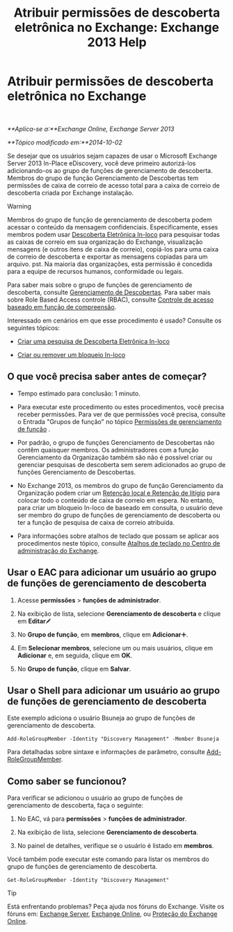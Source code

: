 ﻿---
title: 'Atribuir permissões de descoberta eletrônica no Exchange: Exchange 2013 Help'
TOCTitle: Atribuir permissões de descoberta eletrônica no Exchange
ms:assetid: 729e09d8-614b-431f-ae04-ae41fb4c628e
ms:mtpsurl: https://technet.microsoft.com/pt-br/library/Dd298059(v=EXCHG.150)
ms:contentKeyID: 50485922
ms.date: 05/22/2018
mtps_version: v=EXCHG.150
ms.translationtype: MT
---

# Atribuir permissões de descoberta eletrônica no Exchange

 

_**Aplica-se a:**Exchange Online, Exchange Server 2013_

_**Tópico modificado em:**2014-10-02_

Se desejar que os usuários sejam capazes de usar o Microsoft Exchange Server 2013 In-Place eDiscovery, você deve primeiro autorizá-los adicionando-os ao grupo de funções de gerenciamento de descoberta. Membros do grupo de função Gerenciamento de Descobertas tem permissões de caixa de correio de acesso total para a caixa de correio de descoberta criada por Exchange instalação.


> [!WARNING]
> Membros do grupo de função de gerenciamento de descoberta podem acessar o conteúdo da mensagem confidenciais. Especificamente, esses membros podem usar <A href="in-place-ediscovery-exchange-2013-help.md">Descoberta Eletrônica In-loco</A> para pesquisar todas as caixas de correio em sua organização do Exchange, visualização mensagens (e outros itens de caixa de correio), copiá-los para uma caixa de correio de descoberta e exportar as mensagens copiadas para um arquivo. pst. Na maioria das organizações, esta permissão é concedida para a equipe de recursos humanos, conformidade ou legais.<BR>



Para saber mais sobre o grupo de funções de gerenciamento de descoberta, consulte [Gerenciamento de Descobertas](discovery-management-exchange-2013-help.md). Para saber mais sobre Role Based Access controle (RBAC), consulte [Controle de acesso baseado em função de compreensão](understanding-role-based-access-control-exchange-2013-help.md).

Interessado em cenários em que esse procedimento é usado? Consulte os seguintes tópicos:

  - [Criar uma pesquisa de Descoberta Eletrônica In-loco](create-an-in-place-ediscovery-search-exchange-2013-help.md)

  - [Criar ou remover um bloqueio In-loco](create-or-remove-an-in-place-hold-exchange-2013-help.md)

## O que você precisa saber antes de começar?

  - Tempo estimado para conclusão: 1 minuto.

  - Para executar este procedimento ou estes procedimentos, você precisa receber permissões. Para ver de que permissões você precisa, consulte o Entrada "Grupos de função" no tópico [Permissões de gerenciamento de função](role-management-permissions-exchange-2013-help.md) .

  - Por padrão, o grupo de funções Gerenciamento de Descobertas não contêm quaisquer membros. Os administradores com a função Gerenciamento da Organização também são não é possível criar ou gerenciar pesquisas de descoberta sem serem adicionados ao grupo de funções Gerenciamento de Descobertas.

  - No Exchange 2013, os membros do grupo de função Gerenciamento da Organização podem criar um [Retenção local e Retenção de litígio](in-place-hold-and-litigation-hold-exchange-2013-help.md) para colocar todo o conteúdo de caixa de correio em espera. No entanto, para criar um bloqueio In-loco de baseado em consulta, o usuário deve ser membro do grupo de funções de gerenciamento de descoberta ou ter a função de pesquisa de caixa de correio atribuída.

  - Para informações sobre atalhos de teclado que possam se aplicar aos procedimentos neste tópico, consulte [Atalhos de teclado no Centro de administração do Exchange](keyboard-shortcuts-in-the-exchange-admin-center-exchange-online-protection-help.md).

## Usar o EAC para adicionar um usuário ao grupo de funções de gerenciamento de descoberta

1.  Acesse **permissões** \> **funções de administrador**.

2.  Na exibição de lista, selecione **Gerenciamento de descoberta** e clique em **Editar**![Ícone de edição](images/JJ218640.6f53ccb2-1f13-4c02-bea0-30690e6ea71d(EXCHG.150).gif "Ícone de edição")

3.  No **Grupo de função**, em **membros**, clique em **Adicionar**![Ícone Adicionar](images/JJ218640.c1e75329-d6d7-4073-a27d-498590bbb558(EXCHG.150).gif "Ícone Adicionar").

4.  Em **Selecionar membros**, selecione um ou mais usuários, clique em **Adicionar** e, em seguida, clique em **OK**.

5.  No **Grupo de função**, clique em **Salvar**.

## Usar o Shell para adicionar um usuário ao grupo de funções de gerenciamento de descoberta

Este exemplo adiciona o usuário Bsuneja ao grupo de funções de gerenciamento de descoberta.

    Add-RoleGroupMember -Identity "Discovery Management" -Member Bsuneja

Para detalhadas sobre sintaxe e informações de parâmetro, consulte [Add-RoleGroupMember](https://technet.microsoft.com/pt-br/library/dd638207\(v=exchg.150\)).

## Como saber se funcionou?

Para verificar se adicionou o usuário ao grupo de funções de gerenciamento de descoberta, faça o seguinte:

1.  No EAC, vá para **permissões** \> **funções de administrador**.

2.  Na exibição de lista, selecione **Gerenciamento de descoberta**.

3.  No painel de detalhes, verifique se o usuário é listado em **membros**.

Você também pode executar este comando para listar os membros do grupo de funções de gerenciamento de descoberta.

    Get-RoleGroupMember -Identity "Discovery Management"


> [!TIP]
> Está enfrentando problemas? Peça ajuda nos fóruns do Exchange. Visite os fóruns em: <A href="https://go.microsoft.com/fwlink/p/?linkid=60612">Exchange Server</A>, <A href="https://go.microsoft.com/fwlink/p/?linkid=267542">Exchange Online</A>, ou <A href="https://go.microsoft.com/fwlink/p/?linkid=285351">Proteção do Exchange Online</A>.


